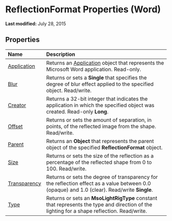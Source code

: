 
# ReflectionFormat Properties (Word)

 **Last modified:** July 28, 2015


## Properties



|**Name**|**Description**|
|:-----|:-----|
| [Application](87fbe0a0-7e9a-18b4-6bc7-74a5d0c5fcd4.md)|Returns an  [Application](d1cf6f8f-4e88-bf01-93b4-90a83f79cb44.md) object that represents the Microsoft Word application. Read-only.|
| [Blur](f2b07885-e3c6-0281-0ff7-c80821e37b21.md)|Returns or sets a  **Single** that specifies the degree of blur effect applied to the specified object. Read/write.|
| [Creator](3b6282d3-6ae4-e436-5f0b-fb1dff16c41d.md)|Returns a 32-bit integer that indicates the application in which the specified object was created. Read-only  **Long**. |
| [Offset](a89c77e3-6cac-15ac-8d26-f1dee6f0db3d.md)|Returns or sets the amount of separation, in points, of the reflected image from the shape. Read/write.|
| [Parent](ec347a76-26ce-c334-0a6c-b590c090079f.md)|Returns an  **Object** that represents the parent object of the specified **ReflectionFormat** object.|
| [Size](7a493aee-7967-1930-ece9-2cf86baf81e6.md)|Returns or sets the size of the reflection as a percentage of the reflected shape from 0 to 100. Read/write.|
| [Transparency](01b77e83-0cd0-00fc-6acb-41f9cd604c27.md)|Returns or sets the degree of transparency for the reflection effect as a value between 0.0 (opaque) and 1.0 (clear). Read/write  **Single**.|
| [Type](513150ec-18af-95b4-4a99-fcbd36405923.md)|Returns or sets an  **MsoLightRigType** constant that represents the type and direction of the lighting for a shape reflection. Read/write.|
